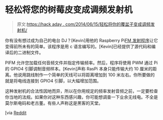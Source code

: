 # 轻松将您的树莓皮变成调频发射机

> 原文:[https://hack aday . com/2014/06/15/轻松将你的覆盆子变成调频发射机/](https://hackaday.com/2014/06/15/easily-turn-your-raspberry-pi-into-an-fm-transmitter/)

你有没有想过成为自己的电台 DJ？[Kevin]用他的 Raspberry Pi[FM 发射程序](http://techzei.com/how-to-build-a-raspberry-pi-radio-transmitter/ "Fm Transmitter program")让它变得前所未有的简单。该程序是用 c 语言编写的。[Kevin]已经提供了源代码和编译后的二进制文件。

PIFM 允许您加载任何音频文件并指定传输频率。然后，程序将使用 PWM 通过 Pi 的 GPIO4 引脚调制音频样本。[Kevin]声称 RasPi 本身只能传输大约 10 厘米的距离。他说用跳线制作一个简单的天线可以将距离增加到 100 米左右。你所要做的就是将电线连接到 GPIO4 引脚，以大幅增加范围。

这种发射机的合法性因地而异，所以在你用规定的频率发射音频之前，一定要检查你当地的法规。如果你对这种东西感兴趣，你可能想调查一下业余无线电。不全是莫尔斯电码和老古董。有些人声称这是黑客的天堂。

[via [Reddit](http://www.reddit.com/r/raspberry_pi/comments/2844k1/how_to_build_a_fm_radio_with_raspberry_pi_5_min/ "Reddit.com")